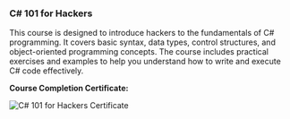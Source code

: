 ### C# 101 for Hackers

This course is designed to introduce hackers to the fundamentals of C# programming. It covers basic syntax, data types, control structures, and object-oriented programming concepts. The course includes practical exercises and examples to help you understand how to write and execute C# code effectively.

**Course Completion Certificate:**

![C# 101 for Hackers Certificate](Images/Certificates/PNPT/certificate-of-completion-for-c-101-for-hackers.png)
